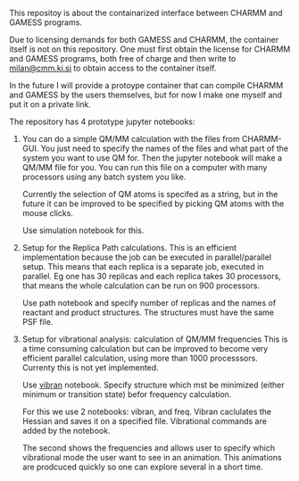 
This repositoy is about the containarized interface between CHARMM and GAMESS programs.

Due to licensing demands for both GAMESS and CHARMM, the container
itself is not on this repository. One must first obtain the license
for CHARMM and GAMESS programs, both free of charge and then write to
milan@cmm.ki.si to obtain access to the container itself.

In the future I will provide a protoype container that can compile
CHARMM and GAMESS by the users themselves, but for now I make one
myself and put it on a private link.

The repository has 4 prototype jupyter notebooks:

1.   You can do a simple QM/MM calculation with the files from
     CHARMM-GUI. You just need to specify the names of the files and
     what part of the system you want to use QM for. Then the jupyter
     notebook will make a QM/MM file for you. You can run this file on
     a computer with many processors using any batch system you like.

     Currently the selection of QM atoms is specifed as a string, but
     in the future it can be improved to be specified by picking QM
     atoms with the mouse clicks.
    
     Use simulation notebook for this.
    
    
2. Setup for the Replica Path calculations. This is an efficient
   implementation because the job can be executed in parallel/parallel
   setup. This means that each replica is a separate job, executed in
   parallel. Eg one has 30 replicas and each replica takes 30
   processors, that means the whole calculation can be run on 900
   processors.

    Use path notebook and specify number of replicas and the names of
    reactant and product structures. The structures must have the same
    PSF file.

3. Setup for vibrational analysis: calculation of QM/MM frequencies
   This is a time consuming calculation but can be improved to become
   very efficient parallel calculation, using more than 1000
   processsors. Currenty this is not yet implemented.
   
   Use [vibran](vibran.ipynb) notebook. Specify structure which mst be minimized
   (either minimum or transition state) befor frequency calculation.
   
   For this we use 2 notebooks: vibran, and freq. Vibran caclulates the
   Hessian and saves it on a specified file. Vibrational commands are
   added by the notebook.
   
   The second shows the frequencies and allows user to specify which
   vibrational mode the user want to see in an animation. This
   animations are prodcuced quickly so one can explore several in a
   short time.
   
   
   
   
